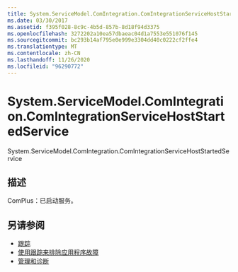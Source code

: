 ```yaml
---
title: System.ServiceModel.ComIntegration.ComIntegrationServiceHostStartedService
ms.date: 03/30/2017
ms.assetid: f395f028-8c9c-4b5d-857b-8d18f94d3375
ms.openlocfilehash: 3272202a10ea57dbaeac04d1a7553e551076f145
ms.sourcegitcommit: bc293b14af795e0e999e3304dd40c0222cf2ffe4
ms.translationtype: MT
ms.contentlocale: zh-CN
ms.lasthandoff: 11/26/2020
ms.locfileid: "96290772"
---
```

# <a name="systemservicemodelcomintegrationcomintegrationservicehoststartedservice"></a>System.ServiceModel.ComIntegration.ComIntegrationServiceHostStartedService

System.ServiceModel.ComIntegration.ComIntegrationServiceHostStartedService  
  
## <a name="description"></a>描述  

 ComPlus：已启动服务。  
  
## <a name="see-also"></a>另请参阅

- [跟踪](index.md)
- [使用跟踪来排除应用程序故障](using-tracing-to-troubleshoot-your-application.md)
- [管理和诊断](../index.md)
